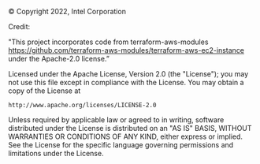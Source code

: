© Copyright 2022, Intel Corporation

Credit: 

"This project incorporates code from terraform-aws-modules https://github.com/terraform-aws-modules/terraform-aws-ec2-instance under the Apache-2.0 license.”

Licensed under the Apache License, Version 2.0 (the "License");
you may not use this file except in compliance with the License.
You may obtain a copy of the License at

    http://www.apache.org/licenses/LICENSE-2.0

Unless required by applicable law or agreed to in writing, software
distributed under the License is distributed on an "AS IS" BASIS,
WITHOUT WARRANTIES OR CONDITIONS OF ANY KIND, either express or implied.
See the License for the specific language governing permissions and
limitations under the License.